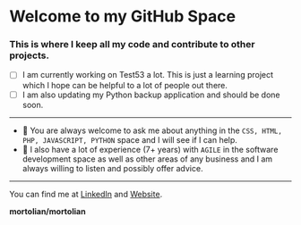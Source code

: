 # Welcome to my GitHub Space

### This is where I keep all my code and contribute to other projects.

- [ ] I am currently working on Test53 a lot. This is just a learning project which I hope can be helpful to a lot of people out there.
- [ ] I am also updating my Python backup application and should be done soon.
___

- 💬 You are always welcome to ask me about anything in the `CSS, HTML, PHP, JAVASCRIPT, PYTHON` space and I will see if I can help.
- 💬 I also have a lot of experience (7+ years) with `AGILE` in the software development space as well as other areas of any business and I am always willing to listen and possibly offer advice.
___

You can find me at [LinkedIn](https://linkedin.mortolio.com) and [Website](https://gideon.dev).

**mortolian/mortolian**
